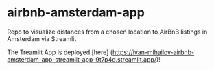 # airbnb-amsterdam-app
Repo to visualize distances from a chosen location to AirBnB listings in Amsterdam via Streamlit

The Treamlit App is deployed [here] (https://ivan-mihailov-airbnb-amsterdam-app-streamlit-app-9t7p4d.streamlit.app/)!
